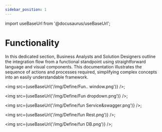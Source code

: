 ```yaml
---
sidebar_position: 1
---
```


import useBaseUrl from '@docusaurus/useBaseUrl';

# Functionality
In this dedicated section, Business Analysts and Solution Designers outline the integration flow from a functional standpoint using straightforward language and visual components. This documentation illustrates the sequence of actions and processes required, simplifying complex concepts into an easily understandable framework.

<img src={useBaseUrl('/img/Define/Fun.. window.png')} />; 


<img src={useBaseUrl('/img/Define/Fun dropdown.png')} />; 


<img src={useBaseUrl('/img/Define/fun Service&swagger.png')} />; 


<img src={useBaseUrl('/img/Define/fun Rest.png')} />; 


<img src={useBaseUrl('/img/Define/fun DB.png')} />; 

